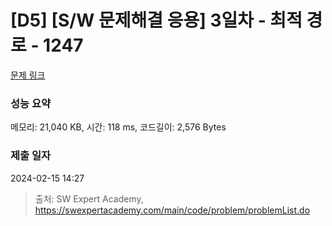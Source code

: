 # [D5] [S/W 문제해결 응용] 3일차 - 최적 경로 - 1247 

[문제 링크](https://swexpertacademy.com/main/code/problem/problemDetail.do?contestProbId=AV15OZ4qAPICFAYD) 

### 성능 요약

메모리: 21,040 KB, 시간: 118 ms, 코드길이: 2,576 Bytes

### 제출 일자

2024-02-15 14:27



> 출처: SW Expert Academy, https://swexpertacademy.com/main/code/problem/problemList.do